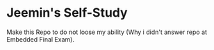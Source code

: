 # Jeemin's Self-Study
Make this Repo to do not loose my ability
(Why i didn't answer repo at Embedded Final Exam).
